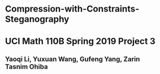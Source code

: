# Compression-with-Constraints-Steganography
# UCI Math 110B Spring 2019 Project 3
## Yaoqi Li, Yuxuan Wang, Gufeng Yang, Zarin Tasnim Ohiba
